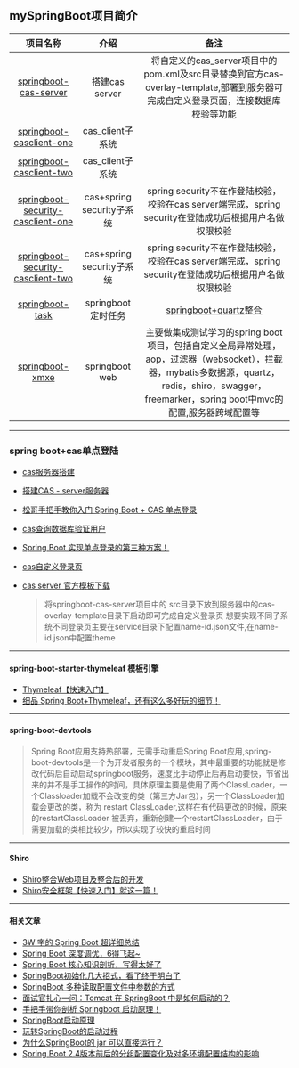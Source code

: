 ## mySpringBoot项目简介

|                           项目名称                           |           介绍            |                             备注                             |
| :----------------------------------------------------------: | :-----------------------: | :----------------------------------------------------------: |
| [springboot-cas-server](https://github.com/xmxe/mySpringBoot/tree/master/springboot-cas-server) |      搭建cas server       | 将自定义的cas_server项目中的pom.xml及src目录替换到官方cas-overlay-template,部署到服务器可完成自定义登录页面，连接数据库校验等功能 |
| [springboot-casclient-one](https://github.com/xmxe/mySpringBoot/tree/master/springboot-casclient-one) |     cas_client子系统      |                                                              |
| [springboot-casclient-two](https://github.com/xmxe/mySpringBoot/tree/master/springboot-casclient-two) |     cas_client子系统      |                                                              |
| [springboot-security-casclient-one](https://github.com/xmxe/mySpringBoot/tree/master/springboot-security-casclient-one) | cas+spring security子系统 | spring security不在作登陆校验，校验在cas server端完成，spring security在登陆成功后根据用户名做权限校验 |
| [springboot-security-casclient-two](https://github.com/xmxe/mySpringBoot/tree/master/springboot-security-casclient-two) | cas+spring security子系统 | spring security不在作登陆校验，校验在cas server端完成，spring security在登陆成功后根据用户名做权限校验 |
| [springboot-task](https://github.com/xmxe/mySpringBoot/tree/master/springboot-task) |    springboot定时任务     | [springboot+quartz整合](https://mp.weixin.qq.com/s/zJSPzcsFl72JNoqZpkH94A) |
| [springboot-xmxe](https://github.com/xmxe/mySpringBoot/tree/master/springboot-xmxe) |      springboot web       | 主要做集成测试学习的spring boot项目，包括自定义全局异常处理，aop，过滤器（websocket），拦截器，mybatis多数据源，quartz，redis，shiro，swagger，freemarker，spring boot中mvc的配置,服务器跨域配置等 |

---

### spring boot+cas单点登陆

- [cas服务器搭建](https://blog.csdn.net/lhc0512/article/details/82466246)

- [搭建CAS - server服务器](https://blog.csdn.net/oumuv/article/details/83377945)

- [松哥手把手教你入门 Spring Boot + CAS 单点登录](https://mp.weixin.qq.com/s?__biz=MzI1NDY0MTkzNQ==&mid=2247488872&idx=1&sn=3ac483e2e4b58b9940e1aa5458baddd8&chksm=e9c34708deb4ce1eab17c6b9a43d8058558708890a7cfaa053b7effd7f593dd112290d4fed34&scene=158#rd)

- [cas查询数据库验证用户](https://blog.csdn.net/zzy730913/article/details/80825800)

- [Spring Boot 实现单点登录的第三种方案！](https://mp.weixin.qq.com/s?__biz=MzI1NDY0MTkzNQ==&mid=2247488913&idx=1&sn=605b35708ddf3b0e6e32a170cd1aea57&chksm=e9c347f1deb4cee795228ba6eb56c928b826e2ff1356f182b6dce2a14c2c0cb209d0a3936b98&scene=158#rd)

- [cas自定义登录页](<https://blog.csdn.net/yelllowcong/article/details/79236506>)

- [cas server 官方模板下载](https://github.com/apereo/cas-overlay-template)

  > 将springboot-cas-server项目中的 src目录下放到服务器中的cas-overlay-template目录下启动即可完成自定义登录页
  想要实现不同子系统不同登录页主要在service目录下配置name-id.json文件,在name-id.json中配置theme

------
#### spring-boot-starter-thymeleaf 模板引擎

- [Thymeleaf【快速入门】](https://mp.weixin.qq.com/s/aotHeEvGl3usy5BkBBwrFA)
- [细品 Spring Boot+Thymeleaf，还有这么多好玩的细节！](https://mp.weixin.qq.com/s/Uvv1q3iQn2IwAB1crHWS1g)

---
#### spring-boot-devtools
 > Spring Boot应用支持热部署，无需手动重启Spring Boot应用,spring-boot-devtools是一个为开发者服务的一个模块，其中最重要的功能就是修改代码后自动启动springboot服务，速度比手动停止后再启动要快，节省出来的并不是手工操作的时间，具体原理主要是使用了两个ClassLoader，一个Classloader加载不会改变的类（第三方Jar包），另一个ClassLoader加载会更改的类，称为  restart ClassLoader,这样在有代码更改的时候，原来的restartClassLoader 被丢弃，重新创建一个restartClassLoader，由于需要加载的类相比较少，所以实现了较快的重启时间

---
#### Shiro
- [Shiro整合Web项目及整合后的开发](http://codingxiaxw.cn/2016/11/23/50-Shiro-Integration/)
- [Shiro安全框架【快速入门】就这一篇！](https://mp.weixin.qq.com/s/eyCRXcnymdLzsmhYkAB1uw)
---

#### 相关文章

- [3W 字的 Spring Boot 超详细总结](https://mp.weixin.qq.com/s/ZEFyH0A7GOlDAEuV5M_fFA)
- [Spring Boot 深度调优，6得飞起~](https://mp.weixin.qq.com/s/4DlMT007f8zM6PWPf8y4bQ)
- [Spring Boot 核心知识剖析，写得太好了](https://mp.weixin.qq.com/s/MX2YxMASHfz4dr3a4sgFcw)
- [SpringBoot初始化几大招式，看了终于明白了](https://mp.weixin.qq.com/s/YNFFBuokPHfQxcWTbdVfwQ)
- [SpringBoot 多种读取配置文件中参数的方式](https://mp.weixin.qq.com/s/Zes3ILR4t50lCftX7Rebnw)
- [面试官扎心一问：Tomcat 在 SpringBoot 中是如何启动的？](https://mp.weixin.qq.com/s/Jh0zv6fkxflWY3IgRL9SvQ)
- [手把手带你剖析 Springboot 启动原理！](https://mp.weixin.qq.com/s/78Oso6_yECCk0Rr0tQg-CA)
- [SpringBoot启动原理](https://mp.weixin.qq.com/s/tQQW1Bg-P3B1cIrl1Y_oVA)
- [玩转SpringBoot的启动过程](https://mp.weixin.qq.com/s/qTa6hbOOSFqZ7gV6UnPj4g)
- [为什么SpringBoot的 jar 可以直接运行？](https://mp.weixin.qq.com/s/JoEmiVP1lp9OVO7x1-x4zw)
- [Spring Boot 2.4版本前后的分组配置变化及对多环境配置结构的影响](https://mp.weixin.qq.com/s/aulr7ooPnaC-RXz3LKNGcw)

